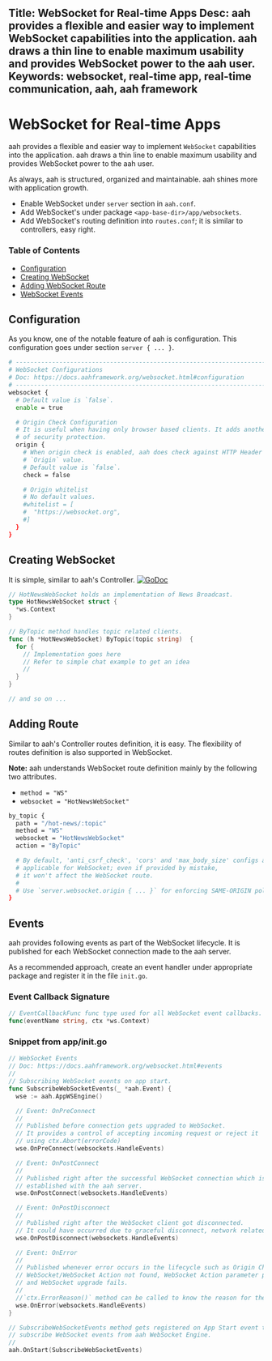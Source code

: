 Title: WebSocket for Real-time Apps
Desc: aah provides a flexible and easier way to implement WebSocket capabilities into the application. aah draws a thin line to enable maximum usability and provides WebSocket power to the aah user.
Keywords: websocket, real-time app, real-time communication, aah, aah framework
---
# WebSocket for Real-time Apps

aah provides a flexible and easier way to implement `WebSocket` capabilities into the application. aah draws a thin line to enable maximum usability and provides WebSocket power to the aah user.

As always, aah is structured, organized and maintainable. aah shines more with application growth.

  * Enable WebSocket under `server` section in `aah.conf`.
  * Add WebSocket's under package `<app-base-dir>/app/websockets`.
  * Add WebSocket's routing definition into `routes.conf`; it is similar to controllers, easy right.

### Table of Contents

  * [Configuration](#configuration)
  * [Creating WebSocket](#creating-websocket)
  * [Adding WebSocket Route](#adding-route)
  * [WebSocket Events](#events)

## Configuration

As you know, one of the notable feature of aah is configuration. This configuration goes under section `server { ... }`.

```bash
# --------------------------------------------------------------------------
# WebSocket Configurations
# Doc: https://docs.aahframework.org/websocket.html#configuration
# --------------------------------------------------------------------------
websocket {
  # Default value is `false`.
  enable = true

  # Origin Check Configuration
  # It is useful when having only browser based clients. It adds another layer
  # of security protection.
  origin {
    # When origin check is enabled, aah does check against HTTP Header
    # `Origin` value.
    # Default value is `false`.
    check = false

    # Origin whitelist
    # No default values.
    #whitelist = [
    #  "https://websocket.org",
    #]
  }
}
```

## Creating WebSocket

It is simple, similar to aah's Controller.  [![GoDoc](https://godoc.org/aahframework.org/ws.v0?status.svg)](https://godoc.org/aahframework.org/ws.v0)

```go
// HotNewsWebSocket holds an implementation of News Broadcast.
type HotNewsWebSocket struct {
  *ws.Context
}

// ByTopic method handles topic related clients.
func (h *HotNewsWebSocket) ByTopic(topic string)  {
  for {
    // Implementation goes here
    // Refer to simple chat example to get an idea
    //
  }
}

// and so on ...
```

## Adding Route

Similar to aah's Controller routes definition, it is easy. The flexibility of routes definition is also supported in WebSocket.

<div class="alert alert-info-blue">
<p><strong>Note:</strong> aah understands WebSocket route definition mainly by the following two attributes.
<ul>
  <li><code>method = "WS"</code></li>
  <li><code>websocket = "HotNewsWebSocket"</code></li>
</ul>
</p>
</div>

```bash
by_topic {
  path = "/hot-news/:topic"
  method = "WS"
  websocket = "HotNewsWebSocket"
  action = "ByTopic"

  # By default, 'anti_csrf_check', 'cors' and 'max_body_size' configs are not
  # applicable for WebSocket; even if provided by mistake,
  # it won't affect the WebSocket route.
  #
  # Use `server.websocket.origin { ... }` for enforcing SAME-ORIGIN policy.
}
```

## Events

aah provides following events as part of the WebSocket lifecycle. It is published for each WebSocket connection made to the aah server.

As a recommended approach, create an event handler under appropriate package and register it in the file `init.go`.

### Event Callback Signature

```go
// EventCallbackFunc func type used for all WebSocket event callbacks.
func(eventName string, ctx *ws.Context)
```

### Snippet from app/init.go

```go
// WebSocket Events
// Doc: https://docs.aahframework.org/websocket.html#events
//
// Subscribing WebSocket events on app start.
func SubscribeWebSocketEvents(_ *aah.Event) {
  wse := aah.AppWSEngine()

  // Event: OnPreConnect
  //
  // Published before connection gets upgraded to WebSocket.
  // It provides a control of accepting incoming request or reject it
  // using ctx.Abort(errorCode)
  wse.OnPreConnect(websockets.HandleEvents)

  // Event: OnPostConnect
  //
  // Published right after the successful WebSocket connection which is
  // established with the aah server.
  wse.OnPostConnect(websockets.HandleEvents)

  // Event: OnPostDisconnect
  //
  // Published right after the WebSocket client got disconnected.
  // It could have occurred due to graceful disconnect, network related error, etc.
  wse.OnPostDisconnect(websockets.HandleEvents)

  // Event: OnError
  //
  // Published whenever error occurs in the lifecycle such as Origin Check failed,
  // WebSocket/WebSocket Action not found, WebSocket Action parameter parse error,
  // and WebSocket upgrade fails.
  //
  //`ctx.ErrorReason()` method can be called to know the reason for the error.
  wse.OnError(websockets.HandleEvents)
}

// SubscribeWebSocketEvents method gets registered on App Start event to
// subscribe WebSocket events from aah WebSocket Engine.
//
aah.OnStart(SubscribeWebSocketEvents)
```
